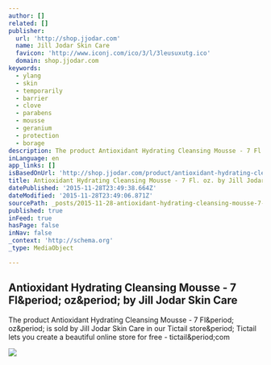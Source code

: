 ```yaml
---
author: []
related: []
publisher:
  url: 'http://shop.jjodar.com'
  name: Jill Jodar Skin Care
  favicon: 'http://www.iconj.com/ico/3/l/3leusuxutg.ico'
  domain: shop.jjodar.com
keywords:
  - ylang
  - skin
  - temporarily
  - barrier
  - clove
  - parabens
  - mousse
  - geranium
  - protection
  - borage
description: The product Antioxidant Hydrating Cleansing Mousse - 7 Fl. oz. is sold by Jill Jodar Skin Care in our Tictail store. Tictail lets you create a beautiful online store for free - tictail.com
inLanguage: en
app_links: []
isBasedOnUrl: 'http://shop.jjodar.com/product/antioxidant-hydrating-cleansing-mousse'
title: Antioxidant Hydrating Cleansing Mousse - 7 Fl. oz. by Jill Jodar Skin Care
datePublished: '2015-11-28T23:49:38.664Z'
dateModified: '2015-11-28T23:49:06.871Z'
sourcePath: _posts/2015-11-28-antioxidant-hydrating-cleansing-mousse-7-fl-oz-by-jill-j.md
published: true
inFeed: true
hasPage: false
inNav: false
_context: 'http://schema.org'
_type: MediaObject

---
```

<article style=""><h1>Antioxidant Hydrating Cleansing Mousse - 7 Fl&amp;period; oz&amp;period; by Jill Jodar Skin Care</h1><p>The product Antioxidant Hydrating Cleansing Mousse - 7 Fl&amp;period; oz&amp;period; is sold by Jill Jodar Skin Care in our Tictail store&amp;period; Tictail lets you create a beautiful online store for free - tictail&amp;period;com</p><img src="https://images.ttcdn.co/media/i/product/150343-32f6938c76344effb55c0417d1a6e833.png?size=1000" /></article>